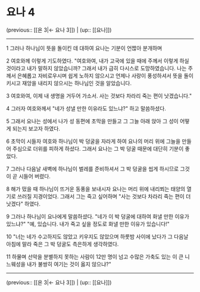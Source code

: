 # 요나 4

(previous:: [[욘 3|← 요나 3]]) | (up:: [[요나]])

***




1 
그러나 하나님이 뜻을 돌이킨 데 대하여 요나는 기분이 언짢아 분개하며 



2 
여호와께 이렇게 기도하였다. "여호와여, 내가 고국에 있을 때에 주께서 이렇게 하실 것이라고 내가 말하지 않았습니까? 그래서 내가 급히 다시스로 도망하였습니다. 나는 주께서 은혜롭고 자비로우시며 쉽게 노하지 않으시고 언제나 사랑이 풍성하셔서 뜻을 돌이키시고 재앙을 내리지 않으시는 하나님인 것을 알았습니다. 



3 
여호와여, 이제 내 생명을 거두어 가소서. 사는 것보다 차라리 죽는 편이 낫겠습니다." 



4 
그러자 여호와께서 "네가 성낼 만한 이유라도 있느냐?" 하고 말씀하셨다. 



5 
그래서 요나는 성에서 나가 성 동편에 초막을 만들고 그 그늘 아래 앉아 그 성이 어떻게 되는지 보고자 하였다. 



6 
초막이 시들자 여호와 하나님이 박 덩굴을 자라게 하여 요나의 머리 위에 그늘을 만들어 주심으로 더위를 피하게 하셨다. 그래서 요나는 그 박 덩굴 때문에 대단히 기분이 좋았다. 



7 
그러나 다음날 새벽에 하나님이 벌레를 준비하셔서 그 박 덩굴을 씹게 하시므로 그것이 곧 시들어 버렸다. 



8 
해가 떴을 때 하나님이 뜨거운 동풍을 보내시자 요나는 머리 위에 내리쬐는 태양의 열기로 쓰러질 지경이었다. 그래서 그는 죽고 싶어하며 "사는 것보다 차라리 죽는 편이 더 낫겠다" 하였다. 



9 
그러나 하나님이 요나에게 말씀하셨다. "네가 이 박 덩굴에 대하여 화낼 만한 이유가 있느냐?" "예, 있습니다. 내가 죽고 싶을 정도로 화낼 만한 이유가 있습니다!" 



10 
"너는 네가 수고하지도 않았고 키우지도 않았으며 하룻밤 사이에 났다가 그 다음날 아침에 말라 죽은 그 박 덩굴도 측은하게 생각하였다. 



11 
하물며 선악을 분별하지 못하는 사람이 12만 명이 넘고 수많은 가축도 있는 이 큰 니느웨성을 내가 불쌍히 여기는 것이 옳지 않으냐?"

***

(previous:: [[욘 3|← 요나 3]]) | (up:: [[요나]])
